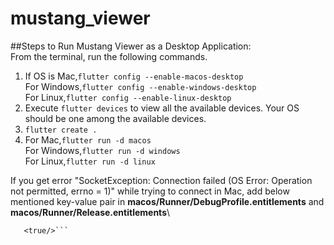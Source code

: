 # mustang_viewer

##Steps to Run Mustang Viewer as a Desktop Application:\
From the terminal, run the following commands.
1. If OS is Mac,```flutter config --enable-macos-desktop```\
    For Windows,```flutter config --enable-windows-desktop```\
    For Linux,```flutter config --enable-linux-desktop```
2. Execute ```flutter devices``` to view all the available devices. Your OS should be one among the available devices.
3. ```flutter create .```
4. For Mac,```flutter run -d macos```\
    For Windows,```flutter run -d windows```\
    For Linux,```flutter run -d linux```

If you get error "SocketException: Connection failed (OS Error: Operation not permitted, errno = 1)" while trying to connect in Mac,
add below mentioned key-value pair in **macos/Runner/DebugProfile.entitlements** and **macos/Runner/Release.entitlements**\
```<key>com.apple.security.network.client</key>
   <true/>```

